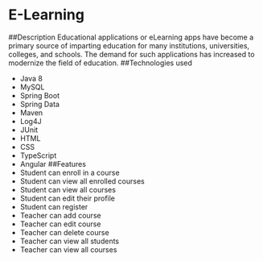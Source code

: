 # E-Learning
##Description
Educational applications or eLearning apps have become a primary source of imparting education for many institutions, universities, colleges, and schools.
The demand for such applications has increased to modernize the field of education.
##Technologies used
* Java 8
* MySQL
* Spring Boot
* Spring Data
* Maven
* Log4J
* JUnit
* HTML
* CSS
* TypeScript
* Angular
##Features
* Student can enroll in a course
* Student can view all enrolled courses
* Student can view all courses
* Student can edit their profile
* Student can register
* Teacher can add course
* Teacher can edit course
* Teacher can delete course
* Teacher can view all students
* Teacher can view all courses
